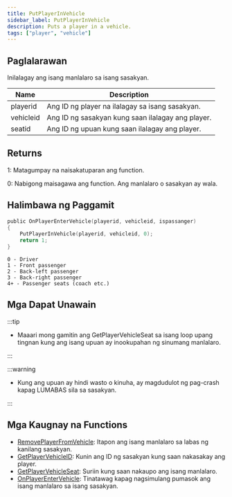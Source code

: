 ```yaml
---
title: PutPlayerInVehicle
sidebar_label: PutPlayerInVehicle
description: Puts a player in a vehicle.
tags: ["player", "vehicle"]
---
```


## Paglalarawan

Inilalagay ang isang manlalaro sa isang sasakyan.

| Name      | Description                                       |
| --------- | ------------------------------------------------- |
| playerid  | Ang ID ng player na ilalagay sa isang sasakyan.   |
| vehicleid | Ang ID ng sasakyan kung saan ilalagay ang player. |
| seatid    | Ang ID ng upuan kung saan ilalagay ang player.    |

## Returns

1: Matagumpay na naisakatuparan ang function.

0: Nabigong maisagawa ang function. Ang manlalaro o sasakyan ay wala.

## Halimbawa ng Paggamit

```c
public OnPlayerEnterVehicle(playerid, vehicleid, ispassanger)
{
    PutPlayerInVehicle(playerid, vehicleid, 0);
    return 1;
}
```

```
0 - Driver
1 - Front passenger
2 - Back-left passenger
3 - Back-right passenger
4+ - Passenger seats (coach etc.)
```

## Mga Dapat Unawain

:::tip

- Maaari mong gamitin ang GetPlayerVehicleSeat sa isang loop upang tingnan kung ang isang upuan ay inookupahan ng sinumang manlalaro.

:::

:::warning

- Kung ang upuan ay hindi wasto o kinuha, ay magdudulot ng pag-crash kapag LUMABAS sila sa sasakyan.

:::

## Mga Kaugnay na Functions

- [RemovePlayerFromVehicle](./RemovePlayerFromVehicle): Itapon ang isang manlalaro sa labas ng kanilang sasakyan.
- [GetPlayerVehicleID](./GetPlayerVehicleID): Kunin ang ID ng sasakyan kung saan nakasakay ang player.
- [GetPlayerVehicleSeat](./GetPlayerVehicleSeat): Suriin kung saan nakaupo ang isang manlalaro.
- [OnPlayerEnterVehicle](../callbacks/OnPlayerEnterVehicle): Tinatawag kapag nagsimulang pumasok ang isang manlalaro sa isang sasakyan.
